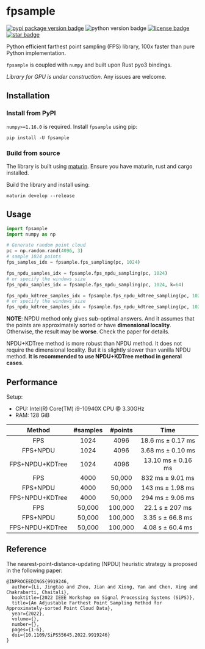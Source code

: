 # fpsample
[![pypi package version badge](https://img.shields.io/pypi/v/fpsample)](https://pypi.org/project/fpsample/)
![python version badge](https://img.shields.io/badge/python-%3E%3D3.7-blue)
[![license badge](https://img.shields.io/github/license/leonardodalinky/fpsample)](https://github.com/leonardodalinky/fpsample/blob/main/LICENSE)
[![star badge](https://img.shields.io/github/stars/leonardodalinky/fpsample?style=social)](https://github.com/leonardodalinky/fpsample)

Python efficient farthest point sampling (FPS) library, 100x faster than pure Python implementation.

`fpsample` is coupled with `numpy` and built upon Rust pyo3 bindings.

*Library for GPU is under construction*. Any issues are welcome.

## Installation

### Install from PyPI

`numpy>=1.16.0` is required. Install `fpsample` using pip:

```shell
pip install -U fpsample
```

### Build from source

The library is built using [maturin](https://github.com/PyO3/maturin). Ensure you have maturin, rust and cargo installed.

Build the library and install using:
```shell
maturin develop --release
```

## Usage

```python
import fpsample
import numpy as np

# Generate random point cloud
pc = np.random.rand(4096, 3)
# sample 1024 points
fps_samples_idx = fpsample.fps_sampling(pc, 1024)

fps_npdu_samples_idx = fpsample.fps_npdu_sampling(pc, 1024)
# or specify the windows size
fps_npdu_samples_idx = fpsample.fps_npdu_sampling(pc, 1024, k=64)

fps_npdu_kdtree_samples_idx = fpsample.fps_npdu_kdtree_sampling(pc, 1024)
# or specify the windows size
fps_npdu_kdtree_samples_idx = fpsample.fps_npdu_kdtree_sampling(pc, 1024, k=64)
```

**NOTE**: NPDU method only gives sub-optimal answers. And it assumes that the points are approximately sorted or have **dimensional locality**. Otherwise, the result may be **worse**. Check the paper for details.

NPDU+KDTree method is more robust than NPDU method. It does not require the dimensional locality. But it is slightly slower than vanilla NPDU method. **It is recommended to use NPDU+KDTree method in general cases**.

## Performance
Setup:
  - CPU: Intel(R) Core(TM) i9-10940X CPU @ 3.30GHz
  - RAM: 128 GiB

|     Method      | #samples | #points |        Time        |
| :-------------: | :------: | :-----: | :----------------: |
|       FPS       |   1024   |  4096   | 18.6 ms ± 0.17 ms  |
|    FPS+NPDU     |   1024   |  4096   | 3.68 ms ± 0.10 ms  |
| FPS+NPDU+KDTree |   1024   |  4096   | 13.10 ms ± 0.16 ms |
|       FPS       |   4000   | 50,000  |  832 ms ± 9.01 ms  |
|    FPS+NPDU     |   4000   | 50,000  |  143 ms ± 1.98 ms  |
| FPS+NPDU+KDTree |   4000   | 50,000  |  294 ms ± 9.06 ms  |
|       FPS       |  50,000  | 100,000 |  22.1 s ± 207 ms   |
|    FPS+NPDU     |  50,000  | 100,000 |  3.35 s ± 66.8 ms  |
| FPS+NPDU+KDTree |  50,000  | 100,000 |  4.08 s ± 60.4 ms  |

## Reference
The nearest-point-distance-updating (NPDU) heuristic strategy is proposed in the following paper:
```
@INPROCEEDINGS{9919246,
  author={Li, Jingtao and Zhou, Jian and Xiong, Yan and Chen, Xing and Chakrabarti, Chaitali},
  booktitle={2022 IEEE Workshop on Signal Processing Systems (SiPS)},
  title={An Adjustable Farthest Point Sampling Method for Approximately-sorted Point Cloud Data},
  year={2022},
  volume={},
  number={},
  pages={1-6},
  doi={10.1109/SiPS55645.2022.9919246}
}
```
